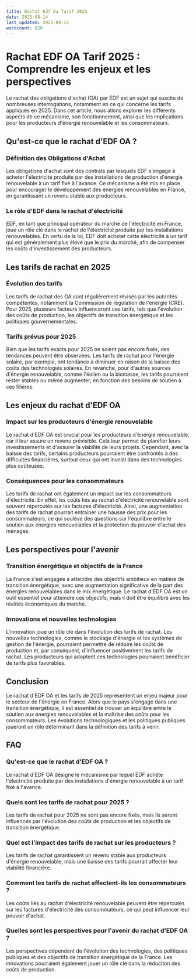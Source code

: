 ```yaml
---
title: Rachat Edf Oa Tarif 2025
date: 2025-08-14
last_updated: 2025-08-14
wordcount: 820
---
```


# Rachat EDF OA Tarif 2025 : Comprendre les enjeux et les perspectives

Le rachat des obligations d'achat (OA) par EDF est un sujet qui suscite de nombreuses interrogations, notamment en ce qui concerne les tarifs appliqués en 2025. Dans cet article, nous allons explorer les différents aspects de ce mécanisme, son fonctionnement, ainsi que les implications pour les producteurs d'énergie renouvelable et les consommateurs.

## Qu'est-ce que le rachat d'EDF OA ?

### Définition des Obligations d'Achat

Les obligations d'achat sont des contrats par lesquels EDF s'engage à acheter l'électricité produite par des installations de production d'énergie renouvelable à un tarif fixé à l'avance. Ce mécanisme a été mis en place pour encourager le développement des énergies renouvelables en France, en garantissant un revenu stable aux producteurs.

### Le rôle d'EDF dans le rachat d'électricité

EDF, en tant que principal opérateur du marché de l'électricité en France, joue un rôle clé dans le rachat de l'électricité produite par les installations renouvelables. En vertu de la loi, EDF doit acheter cette électricité à un tarif qui est généralement plus élevé que le prix du marché, afin de compenser les coûts d'investissement des producteurs.

## Les tarifs de rachat en 2025

### Évolution des tarifs

Les tarifs de rachat des OA sont régulièrement révisés par les autorités compétentes, notamment la Commission de régulation de l'énergie (CRE). Pour 2025, plusieurs facteurs influenceront ces tarifs, tels que l'évolution des coûts de production, les objectifs de transition énergétique et les politiques gouvernementales.

### Tarifs prévus pour 2025

Bien que les tarifs exacts pour 2025 ne soient pas encore fixés, des tendances peuvent être observées. Les tarifs de rachat pour l'énergie solaire, par exemple, ont tendance à diminuer en raison de la baisse des coûts des technologies solaires. En revanche, pour d'autres sources d'énergie renouvelable, comme l'éolien ou la biomasse, les tarifs pourraient rester stables ou même augmenter, en fonction des besoins de soutien à ces filières.

## Les enjeux du rachat d'EDF OA

### Impact sur les producteurs d'énergie renouvelable

Le rachat d'EDF OA est crucial pour les producteurs d'énergie renouvelable, car il leur assure un revenu prévisible. Cela leur permet de planifier leurs investissements et d'assurer la viabilité de leurs projets. Cependant, avec la baisse des tarifs, certains producteurs pourraient être confrontés à des difficultés financières, surtout ceux qui ont investi dans des technologies plus coûteuses.

### Conséquences pour les consommateurs

Les tarifs de rachat ont également un impact sur les consommateurs d'électricité. En effet, les coûts liés au rachat d'électricité renouvelable sont souvent répercutés sur les factures d'électricité. Ainsi, une augmentation des tarifs de rachat pourrait entraîner une hausse des prix pour les consommateurs, ce qui soulève des questions sur l'équilibre entre le soutien aux énergies renouvelables et la protection du pouvoir d'achat des ménages.

## Les perspectives pour l'avenir

### Transition énergétique et objectifs de la France

La France s'est engagée à atteindre des objectifs ambitieux en matière de transition énergétique, avec une augmentation significative de la part des énergies renouvelables dans le mix énergétique. Le rachat d'EDF OA est un outil essentiel pour atteindre ces objectifs, mais il doit être équilibré avec les réalités économiques du marché.

### Innovations et nouvelles technologies

L'innovation joue un rôle clé dans l'évolution des tarifs de rachat. Les nouvelles technologies, comme le stockage d'énergie et les systèmes de gestion de l'énergie, pourraient permettre de réduire les coûts de production et, par conséquent, d'influencer positivement les tarifs de rachat. Les producteurs qui adoptent ces technologies pourraient bénéficier de tarifs plus favorables.

## Conclusion

Le rachat d'EDF OA et les tarifs de 2025 représentent un enjeu majeur pour le secteur de l'énergie en France. Alors que le pays s'engage dans une transition énergétique, il est essentiel de trouver un équilibre entre le soutien aux énergies renouvelables et la maîtrise des coûts pour les consommateurs. Les évolutions technologiques et les politiques publiques joueront un rôle déterminant dans la définition des tarifs à venir.

## FAQ

### Qu'est-ce que le rachat d'EDF OA ?

Le rachat d'EDF OA désigne le mécanisme par lequel EDF achète l'électricité produite par des installations d'énergie renouvelable à un tarif fixé à l'avance.

### Quels sont les tarifs de rachat pour 2025 ?

Les tarifs de rachat pour 2025 ne sont pas encore fixés, mais ils seront influencés par l'évolution des coûts de production et les objectifs de transition énergétique.

### Quel est l'impact des tarifs de rachat sur les producteurs ?

Les tarifs de rachat garantissent un revenu stable aux producteurs d'énergie renouvelable, mais une baisse des tarifs pourrait affecter leur viabilité financière.

### Comment les tarifs de rachat affectent-ils les consommateurs ?

Les coûts liés au rachat d'électricité renouvelable peuvent être répercutés sur les factures d'électricité des consommateurs, ce qui peut influencer leur pouvoir d'achat.

### Quelles sont les perspectives pour l'avenir du rachat d'EDF OA ?

Les perspectives dépendent de l'évolution des technologies, des politiques publiques et des objectifs de transition énergétique de la France. Les innovations pourraient également jouer un rôle clé dans la réduction des coûts de production.